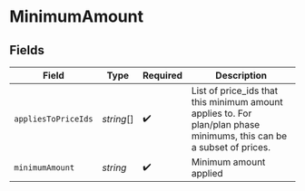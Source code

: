 # MinimumAmount


## Fields

| Field                                                                                                                | Type                                                                                                                 | Required                                                                                                             | Description                                                                                                          |
| -------------------------------------------------------------------------------------------------------------------- | -------------------------------------------------------------------------------------------------------------------- | -------------------------------------------------------------------------------------------------------------------- | -------------------------------------------------------------------------------------------------------------------- |
| `appliesToPriceIds`                                                                                                  | *string*[]                                                                                                           | :heavy_check_mark:                                                                                                   | List of price_ids that this minimum amount applies to. For plan/plan phase minimums, this can be a subset of prices. |
| `minimumAmount`                                                                                                      | *string*                                                                                                             | :heavy_check_mark:                                                                                                   | Minimum amount applied                                                                                               |
